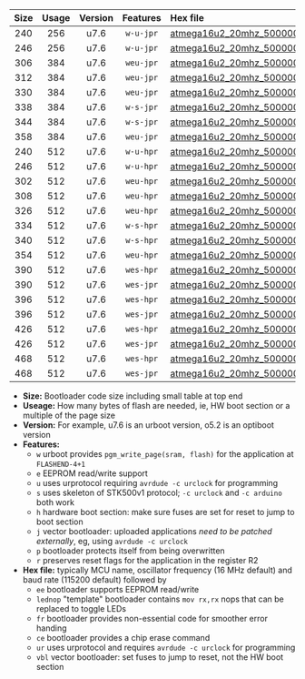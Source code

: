 |Size|Usage|Version|Features|Hex file|
|:-:|:-:|:-:|:-:|:--|
|240|256|u7.6|`w-u-jpr`|[atmega16u2_20mhz_500000bps_ur_vbl.hex](https://raw.githubusercontent.com/stefanrueger/urboot/main//atmega16u2_20mhz_500000bps_ur_vbl.hex)|
|246|256|u7.6|`w-u-jpr`|[atmega16u2_20mhz_500000bps_lednop_ur_vbl.hex](https://raw.githubusercontent.com/stefanrueger/urboot/main//atmega16u2_20mhz_500000bps_lednop_ur_vbl.hex)|
|306|384|u7.6|`weu-jpr`|[atmega16u2_20mhz_500000bps_ee_ur_vbl.hex](https://raw.githubusercontent.com/stefanrueger/urboot/main//atmega16u2_20mhz_500000bps_ee_ur_vbl.hex)|
|312|384|u7.6|`weu-jpr`|[atmega16u2_20mhz_500000bps_ee_lednop_ur_vbl.hex](https://raw.githubusercontent.com/stefanrueger/urboot/main//atmega16u2_20mhz_500000bps_ee_lednop_ur_vbl.hex)|
|330|384|u7.6|`weu-jpr`|[atmega16u2_20mhz_500000bps_ee_lednop_fr_ur_vbl.hex](https://raw.githubusercontent.com/stefanrueger/urboot/main//atmega16u2_20mhz_500000bps_ee_lednop_fr_ur_vbl.hex)|
|338|384|u7.6|`w-s-jpr`|[atmega16u2_20mhz_500000bps_vbl.hex](https://raw.githubusercontent.com/stefanrueger/urboot/main//atmega16u2_20mhz_500000bps_vbl.hex)|
|344|384|u7.6|`w-s-jpr`|[atmega16u2_20mhz_500000bps_lednop_vbl.hex](https://raw.githubusercontent.com/stefanrueger/urboot/main//atmega16u2_20mhz_500000bps_lednop_vbl.hex)|
|358|384|u7.6|`weu-jpr`|[atmega16u2_20mhz_500000bps_ee_lednop_fr_ce_ur_vbl.hex](https://raw.githubusercontent.com/stefanrueger/urboot/main//atmega16u2_20mhz_500000bps_ee_lednop_fr_ce_ur_vbl.hex)|
|240|512|u7.6|`w-u-hpr`|[atmega16u2_20mhz_500000bps_ur.hex](https://raw.githubusercontent.com/stefanrueger/urboot/main//atmega16u2_20mhz_500000bps_ur.hex)|
|246|512|u7.6|`w-u-hpr`|[atmega16u2_20mhz_500000bps_lednop_ur.hex](https://raw.githubusercontent.com/stefanrueger/urboot/main//atmega16u2_20mhz_500000bps_lednop_ur.hex)|
|302|512|u7.6|`weu-hpr`|[atmega16u2_20mhz_500000bps_ee_ur.hex](https://raw.githubusercontent.com/stefanrueger/urboot/main//atmega16u2_20mhz_500000bps_ee_ur.hex)|
|308|512|u7.6|`weu-hpr`|[atmega16u2_20mhz_500000bps_ee_lednop_ur.hex](https://raw.githubusercontent.com/stefanrueger/urboot/main//atmega16u2_20mhz_500000bps_ee_lednop_ur.hex)|
|326|512|u7.6|`weu-hpr`|[atmega16u2_20mhz_500000bps_ee_lednop_fr_ur.hex](https://raw.githubusercontent.com/stefanrueger/urboot/main//atmega16u2_20mhz_500000bps_ee_lednop_fr_ur.hex)|
|334|512|u7.6|`w-s-hpr`|[atmega16u2_20mhz_500000bps.hex](https://raw.githubusercontent.com/stefanrueger/urboot/main//atmega16u2_20mhz_500000bps.hex)|
|340|512|u7.6|`w-s-hpr`|[atmega16u2_20mhz_500000bps_lednop.hex](https://raw.githubusercontent.com/stefanrueger/urboot/main//atmega16u2_20mhz_500000bps_lednop.hex)|
|354|512|u7.6|`weu-hpr`|[atmega16u2_20mhz_500000bps_ee_lednop_fr_ce_ur.hex](https://raw.githubusercontent.com/stefanrueger/urboot/main//atmega16u2_20mhz_500000bps_ee_lednop_fr_ce_ur.hex)|
|390|512|u7.6|`wes-hpr`|[atmega16u2_20mhz_500000bps_ee.hex](https://raw.githubusercontent.com/stefanrueger/urboot/main//atmega16u2_20mhz_500000bps_ee.hex)|
|390|512|u7.6|`wes-jpr`|[atmega16u2_20mhz_500000bps_ee_vbl.hex](https://raw.githubusercontent.com/stefanrueger/urboot/main//atmega16u2_20mhz_500000bps_ee_vbl.hex)|
|396|512|u7.6|`wes-hpr`|[atmega16u2_20mhz_500000bps_ee_lednop.hex](https://raw.githubusercontent.com/stefanrueger/urboot/main//atmega16u2_20mhz_500000bps_ee_lednop.hex)|
|396|512|u7.6|`wes-jpr`|[atmega16u2_20mhz_500000bps_ee_lednop_vbl.hex](https://raw.githubusercontent.com/stefanrueger/urboot/main//atmega16u2_20mhz_500000bps_ee_lednop_vbl.hex)|
|426|512|u7.6|`wes-hpr`|[atmega16u2_20mhz_500000bps_ee_lednop_fr.hex](https://raw.githubusercontent.com/stefanrueger/urboot/main//atmega16u2_20mhz_500000bps_ee_lednop_fr.hex)|
|426|512|u7.6|`wes-jpr`|[atmega16u2_20mhz_500000bps_ee_lednop_fr_vbl.hex](https://raw.githubusercontent.com/stefanrueger/urboot/main//atmega16u2_20mhz_500000bps_ee_lednop_fr_vbl.hex)|
|468|512|u7.6|`wes-hpr`|[atmega16u2_20mhz_500000bps_ee_lednop_fr_ce.hex](https://raw.githubusercontent.com/stefanrueger/urboot/main//atmega16u2_20mhz_500000bps_ee_lednop_fr_ce.hex)|
|468|512|u7.6|`wes-jpr`|[atmega16u2_20mhz_500000bps_ee_lednop_fr_ce_vbl.hex](https://raw.githubusercontent.com/stefanrueger/urboot/main//atmega16u2_20mhz_500000bps_ee_lednop_fr_ce_vbl.hex)|

- **Size:** Bootloader code size including small table at top end
- **Useage:** How many bytes of flash are needed, ie, HW boot section or a multiple of the page size
- **Version:** For example, u7.6 is an urboot version, o5.2 is an optiboot version
- **Features:**
  + `w` urboot provides `pgm_write_page(sram, flash)` for the application at `FLASHEND-4+1`
  + `e` EEPROM read/write support
  + `u` uses urprotocol requiring `avrdude -c urclock` for programming
  + `s` uses skeleton of STK500v1 protocol; `-c urclock` and `-c arduino` both work
  + `h` hardware boot section: make sure fuses are set for reset to jump to boot section
  + `j` vector bootloader: uploaded applications *need to be patched externally*, eg, using `avrdude -c urclock`
  + `p` bootloader protects itself from being overwritten
  + `r` preserves reset flags for the application in the register R2
- **Hex file:** typically MCU name, oscillator frequency (16 MHz default) and baud rate (115200 default) followed by
  + `ee` bootloader supports EEPROM read/write
  + `lednop` "template" bootloader contains `mov rx,rx` nops that can be replaced to toggle LEDs
  + `fr` bootloader provides non-essential code for smoother error handing
  + `ce` bootloader provides a chip erase command
  + `ur` uses urprotocol and requires `avrdude -c urclock` for programming
  + `vbl` vector bootloader: set fuses to jump to reset, not the HW boot section
